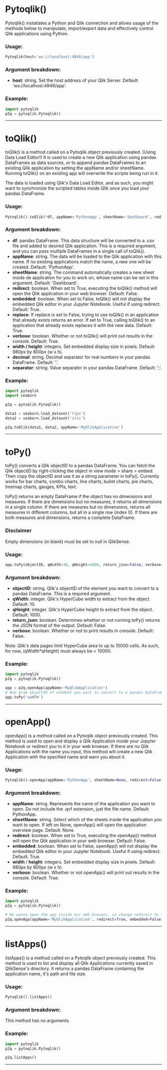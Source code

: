 # Pytoqlik()
Pytoqlik() instatiates a Python and Qlik connection and allows usage of the methods below to manipulate, import/export data and effectively control Qlik applications using Python. 

### Usage:
```python
Pytoqlik(host='ws://localhost:4848/app')
```

### Argument breakdown:
- **host**: string. Set the host address of your Qlik Server. Default: 'ws://localhost:4848/app'.

### Example:
```python
import pytoqlik
p2q = pytoqlik.Pytoqlik()
```

------------------------------------------------------------------------------------------
# toQlik()
toQlik() is a method called on a Pytoqlik object previously created. (Using Data Load Editor!) It is used to create a new Qlik application using pandas DataFrames as data sources, or to append pandas DataFrames to an existing Qlik application by setting the appName and/or sheetName. Running toQlik() on an existing app will overwrite the scripts being run in it. 

The data is loaded using Qlik's Data Load Editor, and as such, you might want to synchronize the scripted tables inside Qlik once you load your pandas DataFrame.

### Usage:
```python
Pytoqlik().toQlik(*df, appName='PythonApp', sheetName='Dashboard', redirect=False, embedded=True, replace=True, verbose=False, width = 980, height = 800, decimal='.', separator=';')
```

### Argument breakdown:
- **df**: pandas DataFrame. This data structure will be converted to a .csv file and added to desired Qlik application. This is a required argument, and you can pass multiple DataFrames in a single call of toQlik().
- **appName**: string. The data will be loaded to the Qlik application with this name. If no existing applications match the name, a new one will be created. Default: 'PythonApp'.
- **sheetName**: string. The command automatically creates a new sheet inside de application for you to work on, whose name can be set in this argument. Default: 'Dashboard'.
- **redirect**: boolean. When set to True, executing the toQlik() method will open the Qlik application in your web browser. Default: False.
- **embedded**: boolean. When set to False, toQlik() will not display the embedded Qlik editor in your Jupyter Notebook. Useful if using redirect. Default: True.
- **replace**: If replace is set to False, trying to use toQlik() in an application that already exists returns an error. If set to True, calling toQlik() to an application that already exists replaces it with the new data. Default: True.
- **verbose**: boolean. Whether or not toQlik() will print out results in the console. Default: True.
- **width / height**: integers. Set embedded display size in pixels. Default: 980px by 800px (w x h).
- **decimal**: string.  Decimal separator for real numbers in your pandas DataFrame. Default: '.'.
- **separator**: string.  Value separator in your pandas DataFrame. Default: ';'.


### Example:
```python
import pytoqlik
import seaborn

p2q = pytoqlik.Pytoqlik()

data1 = seaborn.load_dataset('tips')
data2 = seaborn.load_dataset('iris')

p2q.toQlik(data1, data2, appName='MyQlikApplication')
```

------------------------------------------------------------------------------------------
# toPy()
toPy() converts a Qlik objectID to a pandas DataFrame. You can fetch the Qlik objectID by right-clicking the object in view mode > share > embed. Then copy the objectID and use it as a string parameter in toPy(). Currently works for bar charts, combo charts, line charts, bullet charts, pie charts, treemap charts, gauges, KPIs, text.

toPy() returns an empty DataFrame if the object has no dimensions and measures. 
If there are dimensions but no measures, it returns all dimensions in a single column.
If there are measures but no dimensions, returns all measures in different columns, but all in a single row (index 0).
If there are both measures and dimensions, returns a complete DataFrame.

### Disclaimer
Empty dimensions (in blank) must be set to null in QlikSense.


### Usage:
```python
app.toPy(objectID, qWidth=10, qHeight=1000, return_json=False, verbose=False)
```

### Argument breakdown:
- **objectID**: string. Qlik's objectID of the element you want to convert to a pandas DataFrame. This is a required argument.
- **qWidth**: integer. Qlik's HyperCube width to extract from the object. Default: 10.
- **qHeight**: integer. Qlik's HyperCube height to extract from the object. Default: 1000.
- **return_json**: boolean. Determines whether or not running toPy() returns the JSON format of the output. Default: False.
- **verbose**: boolean. Whether or not to print results in console. Default: False.

Note: Qlik's data pages limit HyperCube area to up to 10000 cells. As such, for now, (qWidth*qHeight) must always be < 10000.
### Example:
```python
import pytoqlik
p2q = pytoqlik.Pytoqlik()

app = p2q.openApp(appName='MyQlikApplication')
# Now grab objectID of element you want to convert to a pandas DataFrame
app.toPy('aaWTm')
```

------------------------------------------------------------------------------------------
# openApp()
openApp() is a method called on a Pytoqlik object previously created. This method is used to open and display a Qlik Application inside your Jupyter Notebook or redirect you to it in your web browser.
If there are no Qlik Applications with the name you input, this method will create a new Qlik Application with the specified name and warn you about it.

### Usage:
```python
Pytoqlik().openApp(appName='PythonApp', sheetName=None, redirect=False, embedded=True, width=980, height=800, verbose=True)
```

### Argument breakdown:
- **appName**: string. Represents the name of the application you want to open. Do not include the .qvf extension, just the file name. Default: PythonApp.
- **sheetName**: string. Select which of the sheets inside the application you want to open. If left on None, openApp() will open the application overview page. Default: None.
- **redirect**: boolean. When set to True, executing the openApp() method will open the Qlik application in your web browser. Default: False.
- **embedded**: boolean. When set to False, openApp() will not display the embedded Qlik editor in your Jupyter Notebook. Useful if using redirect. Default: True.
- **width** / **height**: integers. Set embedded display size in pixels. Default: 980px by 800px (w x h).
- **verbose**: boolean. Whether or not openApp() will print out results in the console. Default: True.

### Example:
```python
import pytoqlik
p2q = pytoqlik.Pytoqlik()

# We wanna open the app inside our web browser, so change redirect to True and embedded to False
p2q.openApp(appName='MyQlikApplication', redirect=True, embedded=False)
```

------------------------------------------------------------------------------------------
# listApps()
listApps() is a method called on a Pytoqlik object previously created. This method is used to list and display all Qlik Applications currently saved in QlikSense's directory. It returns a pandas DataFrame containing the application name, it's path and file size.

### Usage:
```python
Pytoqlik().listApps()
```

### Argument breakdown:
This method has no arguments.

### Example:
```python
import pytoqlik
p2q = pytoqlik.Pytoqlik()

p2q.listApps()
```

------------------------------------------------------------------------------------------




